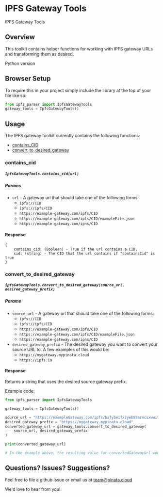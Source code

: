 # IPFS Gateway Tools

IPFS Gateway Tools

## Overview

This toolkit contains helper functions for working with IPFS gateway URLs and transforming them as desired.

Python version


## Browser Setup

To require this in your project simply include the library at the top of your file like so:

```python
from ipfs_parser import IpfsGatewayTools
gateway_tools = IpfsGatewayTools()
```

## Usage

The IPFS gateway toolkit currently contains the following functions:

- [contains_CID](#containsCID-anchor)
- [convert_to_desired_gateway](#convertToDesiredGateway-anchor)

<a name="contains_cid-anchor"></a>

### contains_cid

##### `IpfsGatewayTools.contains_cid(url)`

##### Params

- `url` - A gateway url that should take one of the following forms:
  - `ipfs://CID`
  - `ipfs://ipfs/CID`
  - `https://example-gateway.com/ipfs/CID`
  - `https://example-gateway.com/ipfs/CID/exampleFile.json`
  - `https://example-gateway.com/ipns/CID`

#### Response

```
{
    contains_cid: (Boolean) - True if the url contains a CID,
    cid: (string) - The CID that the url contains if "containsCid" is true
}
```

<a name="convertToDesiredGateway-anchor"></a>

### convert_to_desired_gateway

##### `ipfsGatewayTools.convert_to_desired_gateway(source_url, desired_gateway_prefix)`

##### Params

- `source_url` - A gateway url that should take one of the following forms:
  - `ipfs://CID`
  - `ipfs://ipfs/CID`
  - `https://example-gateway.com/ipfs/CID`
  - `https://example-gateway.com/ipfs/CID/exampleFile.json`
  - `https://example-gateway.com/ipns/CID`
- `desired_gateway_prefix` - The desired gateway you want to convert your source URL to. A few examples of this would be:
  - `https://mygateway.mypinata.cloud`
  - `https://ipfs.io`

#### Response

Returns a string that uses the desired source gateway prefix.

Example code:

```python
from ipfs_parser import IpfsGatewayTools

gateway_tools = IpfsGatewayTools()

source_url = "https://exampleGateway.com/ipfs/bafybeifx7yeb55armcsxwwitkymga5xf53dxiarykms3ygqic223w5sk3m"
desired_gateway_prefix = "https://mygateway.mypinata.cloud"
converted_gateway_url = gateway_tools.convert_to_desired_gateway(
    source_url, desired_gateway_prefix
)

print(converted_gateway_url)

# In the example above, the resulting value for convertedGatewayUrl would be: https://mygateway.mypinata.cloud/ipfs/bafybeifx7yeb55armcsxwwitkymga5xf53dxiarykms3ygqic223w5sk3m
```

## Questions? Issues? Suggestions?

Feel free to file a github issue or email us at team@pinata.cloud

We'd love to hear from you!
